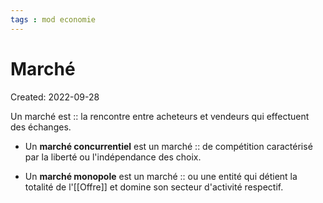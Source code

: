 ```yaml
---
tags : mod economie
---
```

# Marché
Created: 2022-09-28

Un marché est :: la rencontre entre acheteurs et vendeurs qui effectuent des échanges.
<!--SR:!2023-04-09,61,250-->


- Un **marché concurrentiel** est un marché :: de compétition caractérisé par la liberté ou l'indépendance des choix.
<!--SR:!2023-04-11,85,190-->

- Un **marché monopole** est un marché :: ou une entité qui détient la totalité de l'[[Offre]] et domine son secteur d'activité respectif.
<!--SR:!2023-05-18,100,250-->
